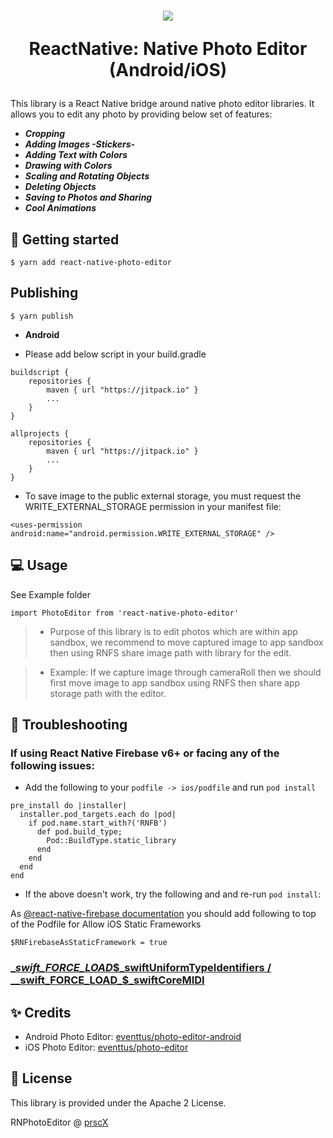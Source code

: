 <h1 align="center">

<p align="center">
  <img src="https://lh3.googleusercontent.com/dsJXfHnUx0qvZIB_80F-q0iN18eIqmx6g10bmsVN8R6nEnLQDKvJ9lXCbnPCgDEZMw=s180"/>
</p>

ReactNative: Native Photo Editor (Android/iOS)

</h1>
This library is a React Native bridge around native photo editor libraries. It allows you to edit any photo by providing below set of features:


* _**Cropping**_
* _**Adding Images -Stickers-**_
* _**Adding Text with Colors**_
* _**Drawing with Colors**_
* _**Scaling and Rotating Objects**_
* _**Deleting Objects**_
* _**Saving to Photos and Sharing**_
* _**Cool Animations**_

## 📖 Getting started

`$ yarn add react-native-photo-editor`

## Publishing

`$ yarn publish`

- **Android**

- Please add below script in your build.gradle

```
buildscript {
    repositories {
        maven { url "https://jitpack.io" }
        ...
    }
}

allprojects {
    repositories {
        maven { url "https://jitpack.io" }
        ...
    }
}
```

- To save image to the public external storage, you must request the WRITE_EXTERNAL_STORAGE permission in your manifest file:

`<uses-permission android:name="android.permission.WRITE_EXTERNAL_STORAGE" />`

## 💻 Usage

See Example folder
```
import PhotoEditor from 'react-native-photo-editor'

```

> * Purpose of this library is to edit photos which are within app sandbox, we recommend to move captured image to app sandbox then using RNFS share image path with library for the edit.

> * Example: If we capture image through cameraRoll then we should first move image to app sandbox using RNFS then share app storage path with the editor.

## 🔧 Troubleshooting
### If using React Native Firebase v6+ or facing any of the following issues: 
  - Add the following to your `podfile -> ios/podfile` and run `pod install`
```
pre_install do |installer|
  installer.pod_targets.each do |pod|
    if pod.name.start_with?('RNFB')
      def pod.build_type;
        Pod::BuildType.static_library
      end
    end
  end
end
```

  - If the above doesn't work, try the following and and re-run `pod install`:

As [@react-native-firebase documentation](https://rnfirebase.io/#allow-ios-static-frameworks) you should add following to top of the Podfile for Allow iOS Static Frameworks
```
$RNFirebaseAsStaticFramework = true
```

### [__swift_FORCE_LOAD_$_swiftUniformTypeIdentifiers / __swift_FORCE_LOAD_$_swiftCoreMIDI](https://github.com/prscX/react-native-photo-editor/issues/171)

## ✨ Credits

- Android Photo Editor: [eventtus/photo-editor-android](https://github.com/eventtus/photo-editor-android)
- iOS Photo Editor: [eventtus/photo-editor](https://github.com/eventtus/photo-editor)

## 📜 License
This library is provided under the Apache 2 License.

RNPhotoEditor @ [prscX](https://github.com/prscX)
